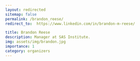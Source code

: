 ```yaml
---
layout: redirected
sitemap: false
permalink: /brandon_reese/
redirect_to:  https://www.linkedin.com/in/brandon-m-reese/

title: Brandon Reese
description: Manager at SAS Institute.
img: assets/img/brandon.jpg
importance: 1
category: organizers
---
```

